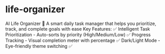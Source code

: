 # life-organizer
AI Life Organizer 🌟 A smart daily task manager that helps you prioritize, track, and complete goals with ease  Key Features: ✅ Intelligent Task Prioritization - Auto-sorts by priority (High/Medium/Low) ✅ Progress Tracking - Visual completion meter with percentage ✅ Dark/Light Mode - Eye-friendly theme switching ✅ 
